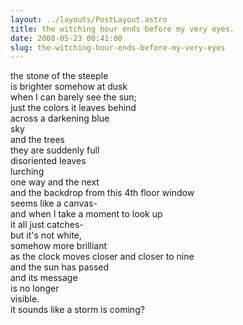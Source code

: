 ```yaml
---
layout: ../layouts/PostLayout.astro
title: the witching hour ends before my very eyes.
date: 2008-05-23 00:41:00
slug: the-witching-hour-ends-before-my-very-eyes
---
```


the stone of the steeple  
is brighter somehow at dusk  
when I can barely see the sun;  
just the colors it leaves behind  
across a darkening blue  
sky  
and the trees  
they are suddenly full  
disoriented leaves  
lurching  
one way and the next  
and the backdrop from this 4th floor window  
seems like a canvas-  
and when I take a moment to look up  
it all just catches-  
but it's not white,  
somehow more brilliant  
as the clock moves closer and closer to nine  
and the sun has passed  
and its message  
is no longer  
visible.  
it sounds like a storm is coming?
